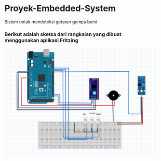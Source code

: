 # Proyek-Embedded-System
Sistem untuk mendeteksi getaran gempa bumi

### Berikut adalah sketsa dari rangkaian yang dibuat menggunakan aplikasi Fritzing

![Sketsa Rangkaian](https://raw.githubusercontent.com/cyntiadebora/Proyek-Embedded-System/2aa27c3bd156ee8f1234eb72a1b92c1786a2c64d/Picture1.png)
